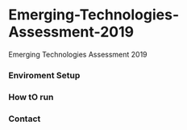 # Emerging-Technologies-Assessment-2019
Emerging Technologies Assessment 2019



### Enviroment Setup

### How tO run

### Contact
